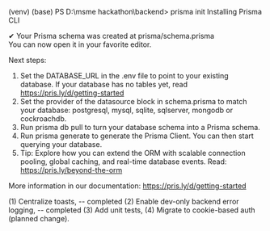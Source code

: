 (venv) (base) PS D:\msme hackathon\backend> prisma init
Installing Prisma CLI

✔ Your Prisma schema was created at prisma/schema.prisma    
  You can now open it in your favorite editor.

Next steps:
1. Set the DATABASE_URL in the .env file to point to your existing database. If your database has no tables yet, read https://pris.ly/d/getting-started
2. Set the provider of the datasource block in schema.prisma to match your database: postgresql, mysql, sqlite, sqlserver, mongodb or cockroachdb.
3. Run prisma db pull to turn your database schema into a Prisma schema.
4. Run prisma generate to generate the Prisma Client. You can then start querying your database.
5. Tip: Explore how you can extend the ORM with scalable connection pooling, global caching, and real-time database events. Read: https://pris.ly/beyond-the-orm

More information in our documentation:
https://pris.ly/d/getting-started






(1) Centralize toasts, -- completed
(2) Enable dev-only backend error logging, -- completed
(3) Add unit tests, 
(4) Migrate to cookie-based auth (planned change). 